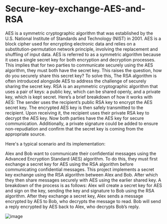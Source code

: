 # Secure-key-exchange-AES-and-RSA
AES is a symmetric cryptographic algorithm that was established by the U.S. National Institute of Standards and Technology (NIST) in 2001. AES is a block cipher used for encrypting electronic data and relies on a substitution-permutation network principle, involving the replacement and shuffling of input data. AES is referred to as a symmetric algorithm because it uses a single secret key for both encryption and decryption processes. This implies that for two parties to communicate securely using the AES algorithm, they must both have the secret key. This raises the question, how do you securely share this secret key? To solve this, The RSA algorithm is often introduced alongside AES to address the challenge of securely sharing the secret key. RSA is an asymmetric cryptographic algorithm that uses a pair of keys: a public key, which can be shared openly, and a private key, which is kept secret. Here’s a brief breakdown of how it works with AES:
The sender uses the recipient’s public RSA key to encrypt the AES secret key.
The encrypted AES key is then safely transmitted to the recipient.
Upon receiving it, the recipient uses their private RSA key to decrypt the AES key. Now both parties have the AES key for secure communication.
Additionally, a private signature could be added to ensure non-repudiation and confirm that the secret key is coming from the appropriate source.

Here's a typical scenario and its implementation:

Alex and Bob want to communicate their confidential messages using the Advanced Encryption Standard (AES) algorithm. To do this, they must first exchange a secret key for AES using the RSA algorithm before communicating confidential messages. This project implements a secret key exchange using the RSA algorithm between Alex and Bob. After which they then share messages securely with AES using the earlier shared key. A breakdown of the process is as follows:
Alex will create a secret key for AES and sign on the key, sending the key and signature to Bob using the RSA algorithm. 
After they exchange a secret key, Alex sends a message encrypted by AES to Bob, who decrypts the message to read. 
Bob will send a reply encrypted by AES back to Alex, who decrypts Bob’s reply. 


![image](https://github.com/Ijezue/Secure-key-exchange-AES-and-RSA/assets/94120756/6c5e66f3-45c5-434c-be9e-cd797d35dd0b)

